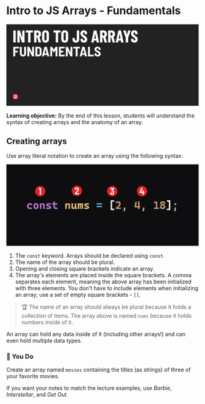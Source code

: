 # Intro to JS Arrays - Fundamentals

![Hero image](./assets/hero.png)

**Learning objective:** By the end of this lesson, students will understand the syntax of creating arrays and the anatomy of an array.

## Creating arrays

Use array literal notation to create an array using the following syntax:

![A line of code reading: const nums = [2, 4, 18];. Elements of the code are numbered: 1) const, 2) nums, 3) the square brackets, 4) the numbers inside of the square brackets.](assets/array-syntax.png)

1) The `const` keyword. Arrays should be declared using `const`.
2) The name of the array should be plural.
3) Opening and closing square brackets indicate an array.
4) The array's elements are placed inside the square brackets. A comma separates each element, meaning the above array has been initialized with three elements. You don't have to include elements when initializing an array; use a set of empty square brackets - `[]`.

> 🏆 The name of an array should always be plural because it holds a collection of items. The array above is named `nums` because it holds numbers inside of it.

An array can hold any data inside of it (including other arrays!) and can even hold multiple data types.  

### 🧠 You Do

Create an array named `movies` containing the titles (as strings) of three of your favorite movies.

If you want your notes to match the lecture examples, use *Barbie*, *Interstellar*, and *Get Out*.
